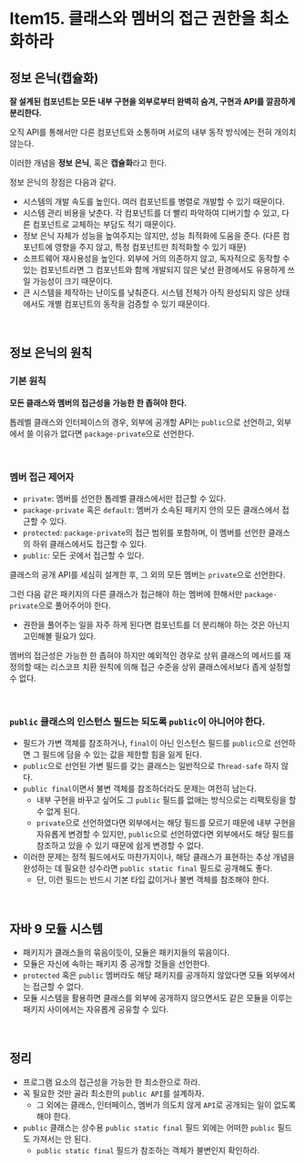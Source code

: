 # Item15. 클래스와 멤버의 접근 권한을 최소화하라

## 정보 은닉(캡슐화)
**잘 설계된 컴포넌트는 모든 내부 구현을 외부로부터 완벽히 숨겨, 구현과 API를 깔끔하게 분리한다.**

오직 API를 통해서만 다른 컴포넌트와 소통하며 서로의 내부 동작 방식에는 전혀 개의치 않는다.

이러한 개념을 **정보 은닉**, 혹은 **캡슐화**라고 한다.

정보 은닉의 장점은 다음과 같다. 
- 시스템의 개발 속도를 높인다. 여러 컴포넌트를 병렬로 개발할 수 있기 때문이다.
- 시스템 관리 비용을 낮춘다. 각 컴포넌트를 더 빨리 파악하여 디버기할 수 있고, 다른 컴포넌트로 교체하는 부담도 적기 때문이다.
- 정보 은닉 자체가 성능을 높여주지는 않지만, 성능 최적화에 도움을 준다. (다른 컴포넌트에 영향을 주지 않고, 특정 컴포넌트만 최적화할 수 있기 때문)
- 소프트웨어 재사용성을 높인다. 외부에 거의 의존하지 않고, 독자적으로 동작할 수 있는 컴포넌트라면 그 컴포넌트와 함께 개발되지 않은 낯선 환경에서도 유용하게 쓰일 가능성이 크기 때문이다.
- 큰 시스템을 제작하는 난이도를 낮춰준다. 시스템 전체가 아직 완성되지 않은 상태에서도 개별 컴포넌트의 동작을 검증할 수 있기 때문이다.
<br>

## 정보 은닉의 원칙
### 기본 원칙
**모든 클래스와 멤버의 접근성을 가능한 한 좁혀야 한다.**

톱레벨 클래스와 인터페이스의 경우, 외부에 공개할 API는 `public`으로 선언하고, 외부에서 쓸 이유가 없다면 `package-private`으로 선언한다.

<br>

### 멤버 접근 제어자
- `private`: 멤버를 선언한 톱레벨 클래스에서만 접근할 수 있다.
- `package-private` 혹은 `default`: 멤버가 소속된 패키지 안의 모든 클래스에서 접근할 수 있다.
- `protected`: `package-private`의 접근 범위를 포함하며, 이 멤버를 선언한 클래스의 하위 클래스에서도 접근할 수 있다.
- `public`: 모든 곳에서 접근할 수 있다.

클래스의 공개 API를 세심히 설계한 후, 그 외의 모든 멤버는 `private`으로 선언한다.

그런 다음 같은 패키지의 다른 클래스가 접근해야 하는 멤버에 한해서만 `package-private`으로 풀어주어야 한다.
  - 권한을 풀어주는 일을 자주 하게 된다면 컴포넌트를 더 분리해야 하는 것은 아닌지 고민해볼 필요가 있다.

멤버의 접근성은 가능한 한 좁혀야 하지만 예외적인 경우로 상위 클래스의 메서드를 재정의할 때는 리스코프 치환 원칙에 의해 접근 수준을 상위 클래스에서보다 좁게 설정할 수 없다.

<br>

### `public` 클래스의 인스턴스 필드는 되도록 `public`이 아니어야 한다.
- 필드가 가변 객체를 참조하거나, `final`이 아닌 인스턴스 필드를 `public`으로 선언하면 그 필드에 담을 수 있는 값을 제한할 힘을 잃게 된다.
- `public`으로 선언된 가변 필드를 갖는 클래스는 일반적으로 `Thread-safe` 하지 않다.
- `public final`이면서 불변 객체를 참조하더라도 문제는 여전히 남는다.
  -  내부 구현을 바꾸고 싶어도 그 `public` 필드를 없애는 방식으로는 리팩토링을 할 수 없게 된다.
  - `private`으로 선언하였다면 외부에서는 해당 필드를 모르기 때문에 내부 구현을 자유롭게 변경할 수 있지만, `public`으로 선언하였다면 외부에서도 해당 필드를 참조하고 있을 수 있기 때문에 쉽게 변경할 수 없다.
- 이러한 문제는 정적 필드에서도 마찬가지이나, 해당 클래스가 표현하는 추상 개념을 완성하는 데 필요한 상수라면 `public static final` 필드로 공개해도 좋다.
  - 단, 이런 필드는 반드시 기본 타입 값이거나 불변 객체를 참조해야 한다.
 
<br>

## 자바 9 모듈 시스템
- 패키지가 클래스들의 묶음이듯이, 모듈은 패키지들의 묶음이다.
- 모듈은 자신에 속하는 패키지 중 공개할 것들을 선언한다.
- `protected` 혹은 `public` 멤버라도 해당 패키지를 공개하지 않았다면 모듈 외부에서는 접근할 수 없다.
- 모듈 시스템을 활용하면 클래스를 외부에 공개하지 않으면서도 같은 모듈을 이루는 패키지 사이에서는 자유롭게 공유할 수 있다.

<br>

## 정리
- 프로그램 요소의 접근성을 가능한 한 최소한으로 하라.
- 꼭 필요한 것만 골라 최소한의 `public API`를 설계하자.
  - 그 외에는 클래스, 인터페이스, 멤버가 의도치 않게 `API`로 공개되는 일이 없도록 해야 한다.
- `public` 클래스는 상수용 `public static final` 필드 외에는 어떠한 `public` 필드도 가져서는 안 된다.
  - `public static final` 필드가 참조하는 객체가 불변인지 확인하라.
